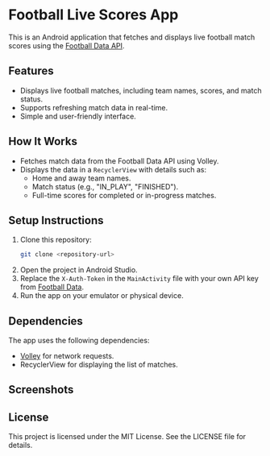 # Football Live Scores App

This is an Android application that fetches and displays live football match scores using the [Football Data API](https://www.football-data.org/).

## Features

- Displays live football matches, including team names, scores, and match status.
- Supports refreshing match data in real-time.
- Simple and user-friendly interface.

## How It Works

- Fetches match data from the Football Data API using Volley.
- Displays the data in a `RecyclerView` with details such as:
  - Home and away team names.
  - Match status (e.g., "IN_PLAY", "FINISHED").
  - Full-time scores for completed or in-progress matches.

## Setup Instructions

1. Clone this repository:
   ```bash
   git clone <repository-url>
   ```
2. Open the project in Android Studio.
3. Replace the `X-Auth-Token` in the `MainActivity` file with your own API key from [Football Data](https://www.football-data.org/client/register).
4. Run the app on your emulator or physical device.

## Dependencies

The app uses the following dependencies:
- [Volley](https://developer.android.com/training/volley) for network requests.
- RecyclerView for displaying the list of matches.

## Screenshots



## License

This project is licensed under the MIT License. See the LICENSE file for details.

